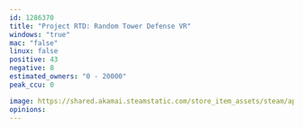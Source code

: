 ```yaml
---
id: 1286370
title: "Project RTD: Random Tower Defense VR"
windows: "true"
mac: "false"
linux: false
positive: 43
negative: 8
estimated_owners: "0 - 20000"
peak_ccu: 0

image: https://shared.akamai.steamstatic.com/store_item_assets/steam/apps/1286370/header.jpg?t=1591434951
opinions:
---
```

